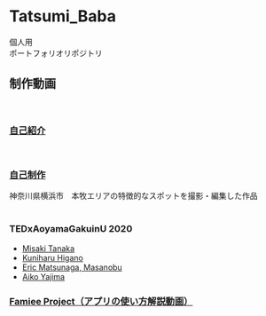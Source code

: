# Tatsumi_Baba
個人用<br>
ポートフォリオリポジトリ<br>

## 制作動画
<br>

### [自己紹介](https://youtu.be/z9N6wlzrSOw)


<br>

### [自己制作](https://www.youtube.com/channel/UClepH0Jk5KxKao9eXQDITgQ/videos)

神奈川県横浜市　本牧エリアの特徴的なスポットを撮影・編集した作品
<br>
<br>

### TEDxAoyamaGakuinU 2020
* [Misaki Tanaka](https://youtu.be/onmHfd894to)
* [Kuniharu Higano](https://youtu.be/5NQW41waTwY)
* [Eric Matsunaga, Masanobu](https://youtu.be/82lu2hdC88s)
* [Aiko Yajima](https://youtu.be/RNcdCjSrhN8)

### [Famiee Project（アプリの使い方解説動画）](https://youtube.com/playlist?list=PLD4_n-P_8EEd3Lf5Ncs3Ia_sylAfF3ljZ)
